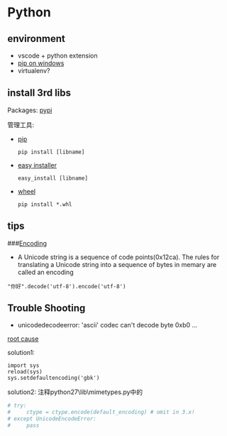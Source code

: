 # Python

## environment
+ vscode + python extension
+ [pip on windows](https://pypi.python.org/pypi/setuptools#windows-simplified)
+ virtualenv?

## install 3rd libs

Packages: [pypi](https://pypi.python.org/pypi)

管理工具:

+ [pip](http://pypi.python.org/pypi/pip#downloads)

    `pip install [libname]`

+ [easy installer](http://pypi.python.org/pypi/setuptools)

    `easy_install [libname]`


+ [wheel](http://pythonwheels.com/)

    `pip install *.whl`

## tips

###[Encoding](https://docs.python.org/3/howto/unicode.html)

+ A Unicode string is a sequence of code points(0x12ca). The rules for translating a Unicode string into a sequence of bytes in memary are called an encoding

```
"你好".decode('utf-8').encode('utf-8')
```


## Trouble Shooting

+ unicodedecodeerror: 'ascii' codec can't decode byte 0xb0 ...

[root cause](https://docs.python.org/3/howto/unicode.html)

solution1:
```
import sys
reload(sys)
sys.setdefaultencoding('gbk')
```

solution2:
注释python27\lib\mimetypes.py中的
```py
# try:
#     ctype = ctype.encode(default_encoding) # omit in 3.x!
# except UnicodeEncodeError:
#     pass
```